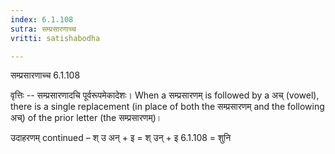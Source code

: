 ```yaml
---
index: 6.1.108
sutra: सम्प्रसारणाच्च
vritti: satishabodha

---
```

 सम्प्रसारणाच्च 6.1.108 


वृत्तिः -- सम्प्रसारणादचि पूर्वरूपमेकादेशः। When a सम्प्रसारणम् is followed by a अच् (vowel), there is a single replacement (in place of both the सम्प्रसारणम् and the following अच्) of the prior letter (the सम्प्रसारणम्)। 


उदाहरणम् continued – श् उ अन् + इ = श् उन् + इ 6.1.108 = शुनि 